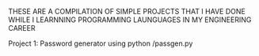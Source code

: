 THESE ARE A COMPILATION OF SIMPLE PROJECTS THAT I HAVE DONE WHILE I LEARNNING PROGRAMMING LAUNGUAGES IN MY ENGINEERING CAREER

Project 1: Password generator using python /passgen.py
